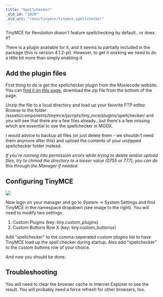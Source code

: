 ```yaml
---
title: "Spellchecker"
_old_id: "1020"
_old_uri: "revo/tinymce/tinymce.spellchecker"
---
```


TinyMCE for Revolution doesn't feature spellchecking by default.. or does it?

There is a plugin available for it, and it seems to partially included in the package (this is version 4.1.2-pl). However, to get it working we need to do a little bit more than simply enabling it.

## Add the plugin files

First thing to do is get the spellchecker plugin from the Moxiecode website. You can [find it on this page](http://www.tinymce.com/download/download.php), download the zip file from the bottom of the page.

Unzip the file to a local directory and load up your favorite FTP editor. Browse to the folder /assets/components/tinymce/jscripts/tiny\_mce/plugins/spellchecker/ and you will see that there are a few files already.. but there's a few missing which are essential to use the spellchecker in MODX.

I would advice to backup all files (or just delete them - we shouldn't need them anymore after this) and upload the contents of your unzipped spellchecker folder instead.

_If you're running into permission errors while trying to delete and/or upload files, try to chmod the directory to a looser value (0755 or 777), you can do this through the Manager if needed._

## Configuring TinyMCE

![](/download/attachments/33947937/tinymce.PNG?version=1&modificationDate=1298060383000)

Now login on your manager and go to System -> System Settings and find TinyMCE in the namespace dropdown (see image to the right). You will need to modify two settings:

1. Custom Plugins (key: tiny.custom\_plugins)
2. Custom Buttons Row X (key: tiny.custom\_buttonsx)

Add "spellchecker" to the comma-seperated custom plugins list to have TinyMCE load up the spell checker during startup. 
Also add "spellchecker" to the custom buttons row of your choice.

And now you should be done.

## Troubleshooting

You will need to clear the browser cache in Internet Explorer to see the result. You will probably need a force refresh for other browsers, too.